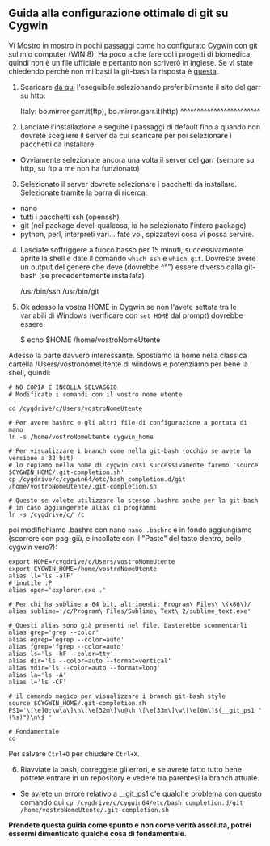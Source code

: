 ## Guida alla configurazione ottimale di git su Cygwin

Vi Mostro in mostro in pochi passaggi come ho configurato Cygwin con git sul mio computer (WIN 8). Ha poco a che fare col i progetti di biomedica, quindi non è un file ufficiale e pertanto non scriverò in inglese.
Se vi state chiedendo perchè non mi basti la git-bash la risposta è [questa](http://www.memecreator.org/static/images/memes/1195026.jpg).

1) Scaricare [da qui](http://cygwin.com/mirrors.html) l'eseguibile selezionando preferibilmente il sito del garr su http:

    Italy: bo.mirror.garr.it(ftp), bo.mirror.garr.it(http)
                                  ^^^^^^^^^^^^^^^^^^^^^^^^
                                  
2) Lanciate l'installazione e seguite i passaggi di default fino a quando non dovrete scegliere il server da cui scaricare per poi selezionare i pacchetti da installare.

  * Ovviamente selezionate ancora una volta il server del garr (sempre su http, su ftp a me non ha funzionato)

3) Selezionato il server dovrete selezionare i pacchetti da installare. Selezionate tramite la barra di ricerca:

  * nano
  * tutti i pacchetti ssh (openssh)
  * git (nel package devel-qualcosa, io ho selezionato l'intero package)
  * python, perl, interpreti vari... fate voi, spizzatevi cosa vi possa servire.

4) Lasciate soffriggere a fuoco basso per 15 minuti, successivamente aprite la shell e date il comando `which ssh` e `which git`. Dovreste avere un output del genere che deve (dovrebbe ^^") essere diverso dalla git-bash (se precedentemente installata)

    /usr/bin/ssh
    /usr/bin/git
    
5) Ok adesso la vostra HOME in Cygwin se non l'avete settata tra le variabili di Windows (verificare con `set HOME` dal prompt) dovrebbe essere

    $ echo $HOME
    /home/vostroNomeUtente
    
Adesso la parte davvero interessante. Spostiamo la home nella classica cartella /Users/vostronomeUtente di windows e potenziamo per bene la shell, quindi:

    # NO COPIA E INCOLLA SELVAGGIO
    # Modificate i comandi con il vostro nome utente
    
    cd /cygdrive/c/Users/vostroNomeUtente
    
    # Per avere bashrc e gli altri file di configurazione a portata di mano
    ln -s /home/vostroNomeUtente cygwin_home
    
    # Per visualizzare i branch come nella git-bash (occhio se avete la versione a 32 bit)
    # lo copiamo nella home di cygwin così successivamente faremo 'source $CYGWIN_HOME/.git-completion.sh'
    cp /cygdrive/c/cygwin64/etc/bash_completion.d/git /home/vostroNomeUtente/.git-completion.sh

    # Questo se volete utilizzare lo stesso .bashrc anche per la git-bash
    # in caso aggiungerete alias di programmi
    ln -s /cygdrive/c/ /c

    
poi modifichiamo .bashrc con nano `nano .bashrc` e in fondo aggiungiamo (scorrere con pag-giù, e incollate con il "Paste" del tasto dentro, bello cygwin vero?):

    export HOME=/cygdrive/c/Users/vostroNomeUtente
    export CYGWIN_HOME=/home/vostroNomeUtente
    alias ll='ls -alF'
    # inutile :P
    alias open='explorer.exe .'

    # Per chi ha sublime a 64 bit, altrimenti: Program\ Files\ \(x86\)/
    alias sublime='/c/Program\ Files/Sublime\ Text\ 2/sublime_text.exe'

    # Questi alias sono già presenti nel file, basterebbe scommentarli
    alias grep='grep --color'                     
    alias egrep='egrep --color=auto'              
    alias fgrep='fgrep --color=auto'              
    alias ls='ls -hF --color=tty'                 
    alias dir='ls --color=auto --format=vertical'
    alias vdir='ls --color=auto --format=long'
    alias la='ls -A'                            
    alias l='ls -CF'
    
    # il comando magico per visualizzare i branch git-bash style
    source $CYGWIN_HOME/.git-completion.sh
    PS1='\[\e]0;\w\a\]\n\[\e[32m\]\u@\h \[\e[33m\]\w\[\e[0m\]$(__git_ps1 " (%s)")\n\$ '

    # Fondamentale
    cd

Per salvare `Ctrl+O` per chiudere `Ctrl+X`.

6) Riavviate la bash, correggete gli errori, e se avrete fatto tutto bene potrete entrare in un repository e vedere tra parentesi la branch attuale.
  * Se avrete un errore relativo a __git_ps1 c'è qualche problema con questo comando qui
    `cp /cygdrive/c/cygwin64/etc/bash_completion.d/git /home/vostroNomeUtente/.git-completion.sh`

**Prendete questa guida come spunto e non come verità assoluta, potrei essermi dimenticato qualche cosa di fondamentale.**
